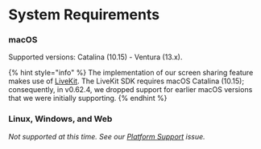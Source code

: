 # System Requirements

### macOS

Supported versions: Catalina (10.15) - Ventura (13.x).

{% hint style="info" %}
The implementation of our screen sharing feature makes use of [LiveKit](https://livekit.io). The LiveKit SDK requires macOS Catalina (10.15); consequently, in v0.62.4, we dropped support for earlier macOS versions that we were initially supporting.
{% endhint %}

### Linux, Windows, and Web

_Not supported at this time. See our_ [_Platform Support_](https://github.com/zed-industries/community/issues/174) _issue._
